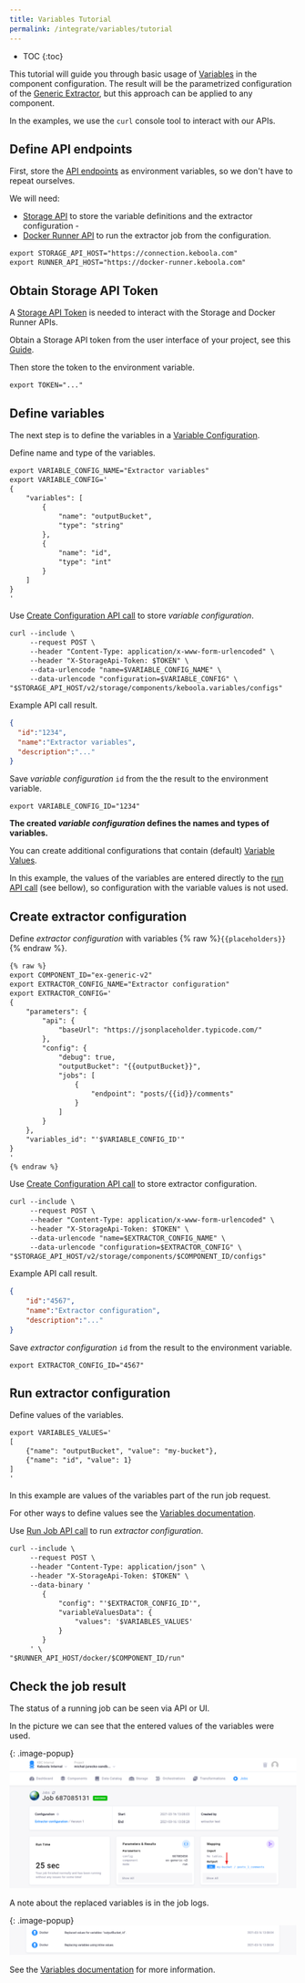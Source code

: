 ```yaml
---
title: Variables Tutorial
permalink: /integrate/variables/tutorial
---
```


* TOC
{:toc}

This tutorial will guide you through basic usage of [Variables](/integrate/variables/) in the component configuration.
The result will be the parametrized configuration of the [Generic Extractor](/extend/generic-extractor),
but this approach can be applied to any component. 

In the examples, we use the `curl` console tool to interact with our APIs.

## Define API endpoints

First, store the [API endpoints](/overview/api/) as environment variables, so we don't have to repeat ourselves.

We will need:
- [Storage API](/integrate/storage/api/) to store the variable definitions and the extractor configuration -
- [Docker Runner API](/extend/docker-runner/) to run the extractor job from the configuration.

```shell
export STORAGE_API_HOST="https://connection.keboola.com"
export RUNNER_API_HOST="https://docker-runner.keboola.com"
```

## Obtain Storage API Token

A [Storage API Token](https://help.keboola.com/management/project/tokens/) is needed to interact with the Storage and Docker Runner APIs.

Obtain a Storage API token from the user interface of your project, see this [Guide](https://help.keboola.com/management/project/tokens).

Then store the token to the environment variable.
```shell
export TOKEN="..."
```

## Define variables

The next step is to define the variables in a [Variable Configuration](/integrate/variables/#variable-configuration).

Define name and type of the variables.
```shell
export VARIABLE_CONFIG_NAME="Extractor variables"
export VARIABLE_CONFIG='
{
    "variables": [
        {
            "name": "outputBucket",
            "type": "string"
        },
        {
            "name": "id",
            "type": "int"
        }
    ]
}
'
```

Use [Create Configuration API call](https://keboola.docs.apiary.io/#reference/components-and-configurations/component-configurations/create-configuration) to store *variable configuration*.
```shell
curl --include \
     --request POST \
     --header "Content-Type: application/x-www-form-urlencoded" \
     --header "X-StorageApi-Token: $TOKEN" \
     --data-urlencode "name=$VARIABLE_CONFIG_NAME" \
     --data-urlencode "configuration=$VARIABLE_CONFIG" \
"$STORAGE_API_HOST/v2/storage/components/keboola.variables/configs"
```

Example API call result.
```json
{
  "id":"1234",
  "name":"Extractor variables",
  "description":"..."
}
```

Save *variable configuration* `id` from the the result to the environment variable.
```shell
export VARIABLE_CONFIG_ID="1234"
```

**The created *variable configuration* defines the names and types of variables.**

You can create additional configurations that contain (default) [Variable Values](/integrate/variables/#variable-values).

In this example, the values of the variables are entered directly to the [run API call](#run-extractor-configuration) (see bellow),
so configuration with the variable values is not used.

## Create extractor configuration

Define *extractor configuration* with variables {% raw %}`{{placeholders}}`{% endraw %}.

```shell
{% raw %}
export COMPONENT_ID="ex-generic-v2"
export EXTRACTOR_CONFIG_NAME="Extractor configuration"
export EXTRACTOR_CONFIG='
{
    "parameters": {
        "api": {
            "baseUrl": "https://jsonplaceholder.typicode.com/"
        },
        "config": {
            "debug": true,
            "outputBucket": "{{outputBucket}}",
            "jobs": [
                {
                    "endpoint": "posts/{{id}}/comments"
                }
            ]
        }
    },
    "variables_id": "'$VARIABLE_CONFIG_ID'"
}
'
{% endraw %}
```

Use [Create Configuration API call](https://keboola.docs.apiary.io/#reference/components-and-configurations/component-configurations/create-configuration) to store extractor configuration.
```shell
curl --include \
     --request POST \
     --header "Content-Type: application/x-www-form-urlencoded" \
     --header "X-StorageApi-Token: $TOKEN" \
     --data-urlencode "name=$EXTRACTOR_CONFIG_NAME" \
     --data-urlencode "configuration=$EXTRACTOR_CONFIG" \
"$STORAGE_API_HOST/v2/storage/components/$COMPONENT_ID/configs"
```

Example API call result.
```json
{
    "id":"4567",
    "name":"Extractor configuration",
    "description":"..."
}
```

Save *extractor configuration* `id` from the result to the environment variable.
```shell
export EXTRACTOR_CONFIG_ID="4567"
```

## Run extractor configuration

Define values of the variables.
```shell
export VARIABLES_VALUES='
[
    {"name": "outputBucket", "value": "my-bucket"},
    {"name": "id", "value": 1}
]
'
```

In this example are values of the variables part of the run job request.

For other ways to define values see the [Variables documentation](/integrate/variables/#variable-values).

Use [Run Job API call](https://kebooladocker.docs.apiary.io/#reference/run/create-a-job/run-job) to run *extractor configuration*.
```shell
curl --include \
     --request POST \
     --header "Content-Type: application/json" \
     --header "X-StorageApi-Token: $TOKEN" \
     --data-binary '
        {
            "config": "'$EXTRACTOR_CONFIG_ID'",
            "variableValuesData": {
                "values": '$VARIABLES_VALUES'
            }
        }
     ' \
"$RUNNER_API_HOST/docker/$COMPONENT_ID/run"
```

## Check the job result

The status of a running job can be seen via API or UI.

In the picture we can see that the entered values of the variables were used.

{: .image-popup}
![Screenshot -- Job](/integrate/variables/tutorial-1.png)

A note about the replaced variables is in the job logs.

{: .image-popup}
![Screenshot -- Job Logs](/integrate/variables/tutorial-2.png)

See the [Variables documentation](/integrate/variables/#variable-values) for more information.


